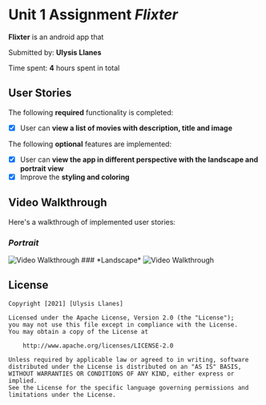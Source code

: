 # Unit 1 Assignment *Flixter*
**Flixter** is an android app that

Submitted by: **Ulysis Llanes**

Time spent: **4** hours spent in total

## User Stories

The following **required** functionality is completed:
* [x] User can **view a  list of movies  with description, title and image**

The following **optional** features are implemented:
* [x] User can **view the app in different perspective with the landscape and portrait view**
* [x] Improve the **styling and coloring**

## Video Walkthrough

Here's a walkthrough of implemented user stories:

### *Portrait*
<img src='flix1.gif' title='Video Walkthrough' width='' alt='Video Walkthrough' />
### *Landscape*
<img src='flix2.gif' title='Video Walkthrough' width='' alt='Video Walkthrough' />


## License

    Copyright [2021] [Ulysis Llanes]

    Licensed under the Apache License, Version 2.0 (the "License");
    you may not use this file except in compliance with the License.
    You may obtain a copy of the License at

        http://www.apache.org/licenses/LICENSE-2.0

    Unless required by applicable law or agreed to in writing, software
    distributed under the License is distributed on an "AS IS" BASIS,
    WITHOUT WARRANTIES OR CONDITIONS OF ANY KIND, either express or implied.
    See the License for the specific language governing permissions and
    limitations under the License.
